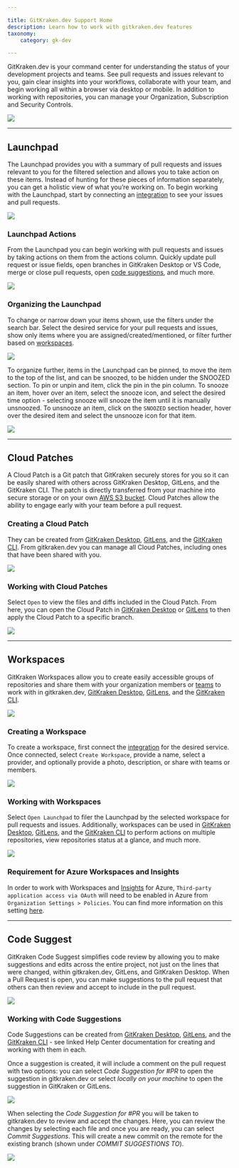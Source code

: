 ```yaml
---

title: GitKraken.dev Support Home
description: Learn how to work with gitkraken.dev features
taxonomy:
    category: gk-dev

---
```


 GitKraken.dev is your command center for understanding the status of your development projects and teams. See pull requests and issues relevant to you, gain clear insights into your workflows, collaborate with your team, and begin working all within a browser via desktop or mobile. In addition to working with repositories, you can manage your Organization, Subscription and Security Controls. 

<img src="/wp-content/uploads/gkd-main-0.png" class="img-responsive center img-bordered"> 

***

## Launchpad

The Launchpad provides you with a summary of pull requests and issues relevant to you for the filtered selection and allows you to take action on these items. Instead of hunting for these pieces of information separately, you can get a holistic view of what you’re working on. To begin working with the Launchpad, start by connecting an [integration](/gk-dev/gk-dev-integrations/) to see your issues and pull requests. 

<img src="/wp-content/uploads/gkd-focus-view.png" class="img-responsive center img-bordered"> 

### Launchpad Actions

From the Launchpad you can begin working with pull requests and issues by taking actions on them from the actions column. Quickly update pull request or issue fields, open branches in GitKraken Desktop or VS Code, merge or close pull requests, open [code suggestions](/gk-dev/gk-dev-home/#code-suggest), and much more. 

<img src="/wp-content/uploads/gkd-take-action.png" class="img-responsive center img-bordered"> 

### Organizing the Launchpad

To change or narrow down your items shown, use the filters under the search bar. Select the desired service for your pull requests and issues, show only items where you are assigned/created/mentioned, or filter further based on [workspaces](/gk-dev/gk-dev-home/#workspaces). 

<img src="/wp-content/uploads/gkd-launchpad-filter.png" class="img-responsive center img-bordered"> 

To organize further, items in the Launchpad can be pinned, to move the item to the top of the list, and can be snoozed, to be hidden under the SNOOZED section. To pin or unpin and item, click the pin <i class="fa-solid fa-thumbtack"></i> in the pin column. To snooze an item, hover over an item, select the snooze <i class="fa-solid fa-snooze"></i> icon, and select the desired time option - selecting snooze will snooze the item until it is manually unsnoozed. To unsnooze an item, click on the `SNOOZED` section header, hover over the desired item and select the unsnooze icon for that item.

<img src="/wp-content/uploads/gkd-pin-or-snooze.gif" class="img-responsive center img-bordered"> 

***

## Cloud Patches

A Cloud Patch is a Git patch that GitKraken securely stores for you so it can be easily shared with others across GitKraken Desktop, GitLens, and the GitKraken CLI. The patch is directly transferred from your machine into secure storage or on your own [AWS S3 bucket](/gk-dev/gk-dev-security-controls/#self-hosted). Cloud Patches allow the ability to engage early with your team before a pull request.

### Creating a Cloud Patch

They can be created from [GitKraken Desktop](/gitkraken-client/experimental-features/#cloud-patches), [GitLens](gitlens/gitlens-features/#cloud-patches-preview), and the [GitKraken CLI](/cli/cli-home/#cloud-patches). From gitkraken.dev you can manage all Cloud Patches, including ones that have been shared with you.

<img src="/wp-content/uploads/gkd-cloud-patch-view.png" class="img-responsive center img-bordered"> 

### Working with Cloud Patches

Select `Open` to view the files and diffs included in the Cloud Patch. From here, you can open the Cloud Patch in [GitKraken Desktop](/gitkraken-client/experimental-features/#cloud-patches) or [GitLens](gitlens/gitlens-features/#cloud-patches-preview) to then apply the Cloud Patch to a specific branch.

<img src="/wp-content/uploads/gkd-open-cloud-patch.png" class="img-responsive center img-bordered"> 

***

## Workspaces

GitKraken Workspaces allow you to create easily accessible groups of repositories and share them with your organization members or [teams](/gk-dev/gk-dev-organization/#teams) to work with in gitkraken.dev, [GitKraken Desktop](/gitkraken-client/workspaces/), [GitLens](/gitlens/side-bar/#workspaces-☁%ef%b8%8f), and the [GitKraken CLI](/cli/cli-home/#create-workspaces-to-group-repos). 

<img src="/wp-content/uploads/gkd-workspaces-view.png" class="img-responsive center img-bordered"> 

### Creating a Workspace

To create a workspace, first connect the [integration](/gk-dev/gk-dev-integrations/) for the desired service. Once connected, select `Create Workspace`, provide a name, select a provider, and optionally provide a photo, description, or share with teams or members. 

<img src="/wp-content/uploads/gkd-create-workspace.png" class="img-responsive center img-bordered"> 

### Working with Workspaces

Select `Open Launchpad` to filer the Launchpad by the selected workspace for pull requests and issues. Additionally, workspaces can be used in [GitKraken Desktop](/gitkraken-client/workspaces/), [GitLens](/gitlens/side-bar/#workspaces-preview), and the [GitKraken CLI](/cli/cli-home/#create-workspaces-to-group-repos) to perform actions on multiple repositories, view repositories status at a glance, and much more. 

<img src="/wp-content/uploads/gkd-open-workspace.png" class="img-responsive center img-bordered"> 

### Requirement for Azure Workspaces and Insights

In order to work with Workspaces and [Insights](/gk-dev/gk-dev-insights) for Azure, `Third-party application access via OAuth` will need to be enabled in Azure from `Organization Settings > Policies`. You can find more information on this setting [here](https://learn.microsoft.com/en-us/azure/devops/organizations/accounts/change-application-access-policies?view=azure-devops).

***

## Code Suggest

GitKraken Code Suggest simplifies code review by allowing you to make suggestions and edits across the entire project, not just on the lines that were changed, within gitkraken.dev, GitLens, and GitKraken Desktop. When a Pull Request is open, you can make suggestions to the pull request that others can then review and accept to include in the pull request. 

<img src="/wp-content/uploads/cli-code-suggest.png" class="img-responsive center img-bordered"> 

### Working with Code Suggestions

Code Suggestions can be created from [GitKraken Desktop](/gitkraken-client/pull-requests/#review-code-and-suggest-changes), [GitLens](gitlens/gitlens-features/#code-suggest-preview), and the [GitKraken CLI](/cli/cli-home/#code-suggest) - see linked Help Center documentation for creating and working with them in each. 

Once a suggestion is created, it will include a comment on the pull request with two options: you can select _Code Suggestion for #PR_ to open the suggestion in gitkraken.dev or select _locally on your machine_ to open the suggestion in GitKraken or GitLens.

<img src="/wp-content/uploads/gl-code-suggest-comment.png" class="img-bordered img-responsive center">

When selecting the _Code Suggestion for #PR_ you will be taken to gitkraken.dev to review and accept the changes. Here, you can review the changes by selecting each file and once you are ready, you can select _Commit Suggestions_. This will create a new commit on the remote for the existing branch (shown under _COMMIT SUGGESTIONS TO_). 

<img src="/wp-content/uploads/gl-accept-code-suggestion.gif" class="img-bordered img-responsive center">



